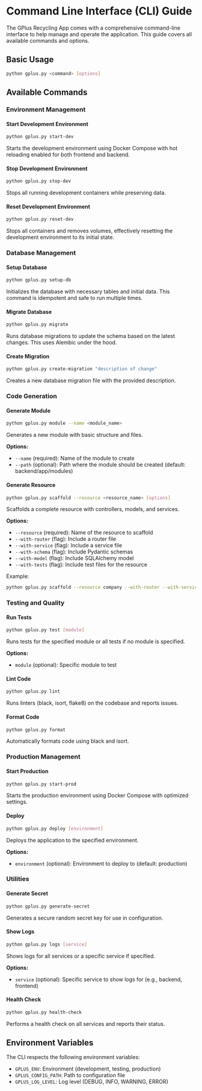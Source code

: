 # Command Line Interface (CLI) Guide

The GPlus Recycling App comes with a comprehensive command-line interface to help manage and operate the application. This guide covers all available commands and options.

## Basic Usage

```bash
python gplus.py <command> [options]
```

## Available Commands

### Environment Management

#### Start Development Environment

```bash
python gplus.py start-dev
```

Starts the development environment using Docker Compose with hot reloading enabled for both frontend and backend.

#### Stop Development Environment

```bash
python gplus.py stop-dev
```

Stops all running development containers while preserving data.

#### Reset Development Environment

```bash
python gplus.py reset-dev
```

Stops all containers and removes volumes, effectively resetting the development environment to its initial state.

### Database Management

#### Setup Database

```bash
python gplus.py setup-db
```

Initializes the database with necessary tables and initial data. This command is idempotent and safe to run multiple times.

#### Migrate Database

```bash
python gplus.py migrate
```

Runs database migrations to update the schema based on the latest changes. This uses Alembic under the hood.

#### Create Migration

```bash
python gplus.py create-migration "description of change"
```

Creates a new database migration file with the provided description.

### Code Generation

#### Generate Module

```bash
python gplus.py module --name <module_name>
```

Generates a new module with basic structure and files.

**Options:**
- `--name` (required): Name of the module to create
- `--path` (optional): Path where the module should be created (default: backend/app/modules)

#### Generate Resource

```bash
python gplus.py scaffold --resource <resource_name> [options]
```

Scaffolds a complete resource with controllers, models, and services.

**Options:**
- `--resource` (required): Name of the resource to scaffold
- `--with-router` (flag): Include a router file
- `--with-service` (flag): Include a service file
- `--with-schema` (flag): Include Pydantic schemas
- `--with-model` (flag): Include SQLAlchemy model
- `--with-tests` (flag): Include test files for the resource

Example:
```bash
python gplus.py scaffold --resource company --with-router --with-service --with-schema --with-model --with-tests
```

### Testing and Quality

#### Run Tests

```bash
python gplus.py test [module]
```

Runs tests for the specified module or all tests if no module is specified.

**Options:**
- `module` (optional): Specific module to test

#### Lint Code

```bash
python gplus.py lint
```

Runs linters (black, isort, flake8) on the codebase and reports issues.

#### Format Code

```bash
python gplus.py format
```

Automatically formats code using black and isort.

### Production Management

#### Start Production

```bash
python gplus.py start-prod
```

Starts the production environment using Docker Compose with optimized settings.

#### Deploy

```bash
python gplus.py deploy [environment]
```

Deploys the application to the specified environment.

**Options:**
- `environment` (optional): Environment to deploy to (default: production)

### Utilities

#### Generate Secret

```bash
python gplus.py generate-secret
```

Generates a secure random secret key for use in configuration.

#### Show Logs

```bash
python gplus.py logs [service]
```

Shows logs for all services or a specific service if specified.

**Options:**
- `service` (optional): Specific service to show logs for (e.g., backend, frontend)

#### Health Check

```bash
python gplus.py health-check
```

Performs a health check on all services and reports their status.

## Environment Variables

The CLI respects the following environment variables:

- `GPLUS_ENV`: Environment (development, testing, production)
- `GPLUS_CONFIG_PATH`: Path to configuration file
- `GPLUS_LOG_LEVEL`: Log level (DEBUG, INFO, WARNING, ERROR)